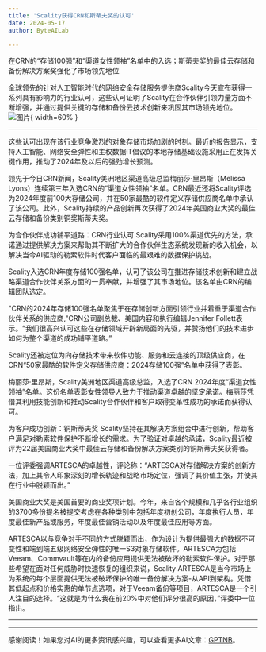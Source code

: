 ```yaml
---
title: 'Scality获得CRN和斯蒂夫奖的认可'
date: 2024-05-17
author: ByteAILab

---
```


在CRN的“存储100强”和“渠道女性领袖”名单中的入选；斯蒂夫奖的最佳云存储和备份解决方案奖强化了市场领先地位

全球领先的针对人工智能时代的网络安全存储服务提供商Scality今天宣布获得一系列具有影响力的行业认可，这些认可证明了Scality在合作伙伴引领力量方面不断增强，并通过提供关键的存储和备份云技术创新来巩固其市场领先地位。![图片](https://ai-techpark.com/wp-content/uploads/2024/05/Scality-earns-960x540.jpg){ width=60% }

---
这些认可出现在该行业竞争激烈的对象存储市场加剧的时刻。最近的报告显示，支持人工智能、网络安全弹性和主权数据IT倡议的本地存储基础设施采用正在发挥关键作用，推动了2024年及以后的强劲增长预测。

领先于今日CRN新闻，Scality美洲地区渠道高级总监梅丽莎·里昂斯（Melissa Lyons）连续第三年入选CRN的“渠道女性领袖”名单。CRN最近还将Scality评选为2024年度前100大存储公司，并在50家最酷的软件定义存储供应商名单中承认了该公司。此外，Scality持续的产品创新再次获得了2024年美国商业大奖的最佳云存储和备份类别铜奖斯蒂夫奖。

为合作伙伴成功铺平道路：CRN行业认可
Scality采用100%渠道优先的方法，承诺通过提供解决方案来帮助其不断扩大的合作伙伴生态系统发现新的收入机会，以解决当今AI驱动的勒索软件时代客户面临的最艰难的数据保护挑战。

Scality入选CRN年度存储100强名单，认可了该公司在推进存储技术创新和建立战略渠道合作伙伴关系方面的一贯奉献，并增强了其市场地位。该名单由CRN的编辑团队选定。

"CRN的2024年存储100强名单聚焦于在存储创新方面引领行业并着重于渠道合作伙伴关系的供应商,"CRN公司副总裁、美国内容和执行编辑Jennifer Follett表示。“我们很高兴认可这些在存储领域开辟新局面的先驱，并赞扬他们的技术进步如何为整个渠道的成功铺平道路。”

Scality还被定位为向存储技术带来软件功能、服务和云连接的顶级供应商，在CRN“50家最酷的软件定义存储供应商：2024存储100强”名单中获得了表彰。

梅丽莎·里昂斯，Scality美洲地区渠道高级总监，入选了CRN 2024年度“渠道女性领袖”名单。这份名单表彰女性领导人致力于推动渠道卓越的坚定承诺。梅丽莎凭借其利用技能创新和推动Scality合作伙伴和客户取得变革性成功的承诺而获得认可。

为客户成功创新：铜斯蒂夫奖
Scality坚持在其解决方案组合中进行创新，帮助客户满足对勒索软件保护不断增长的需求。为了验证对卓越的承诺，Scality最近被评为22届美国商业大奖中最佳云存储和备份解决方案类别的铜斯蒂夫奖获得者。

一位评委强调ARTESCA的卓越性，评论称：“ARTESCA对存储解决方案的创新方法，加上其令人印象深刻的增长轨迹和战略市场定位，强调了其价值主张，并使其在行业中脱颖而出。”

美国商业大奖是美国首要的商业奖项计划。今年，来自各个规模和几乎各行业组织的3700多份提名被提交考虑在各种类别中包括年度初创公司，年度执行人员，年度最佳新产品或服务，年度最佳营销活动以及年度最佳应用等方面。

ARTESCA以与竞争对手不同的方式脱颖而出，作为设计为提供最强大的数据不可变性和端到端五级网络安全弹性的唯一S3对象存储软件。ARTESCA为包括Veeam、Commvault等在内的备份应用提供无法被破坏的勒索软件保护。对于那些希望在面对任何威胁时快速恢复的组织来说，Scality ARTESCA是当今市场上为系统的每个层面提供无法被破坏保护的唯一备份解决方案-从API到架构。凭借其低起点和价格实惠的单节点选项，对于Veeam备份等项目，ARTESCA是一个引人注目的选择。“这就是为什么我在前20%中对他们评分很高的原因，”评委中一位指出。

---
---
感谢阅读！如果您对AI的更多资讯感兴趣，可以查看更多AI文章：[GPTNB](https://gptnb.com)。